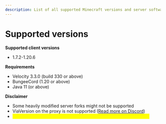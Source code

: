 ```yaml
---
description: List of all supported Minecraft versions and server software
---
```


# Supported versions

**Supported client versions**

* 1.7.2-1.20.6

**Requirements**

* Velocity 3.3.0 (build 330 or above)
* BungeeCord (1.20 or above)
* Java 11 (or above)

**Disclaimer**

* Some heavily modified server forks might not be supported
* ViaVersion on the proxy is not supported ([Read more on Discord](https://discord.com/channels/923308209769426994/1213163875906625597))
* <mark style="color:yellow;">Bukkit is currently not supported but will be supported in the future</mark>
